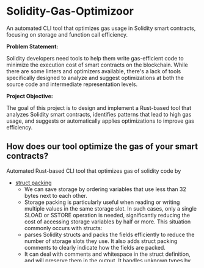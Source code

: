 # Solidity-Gas-Optimizoor
An automated CLI tool that optimizes gas usage in Solidity smart contracts, focusing on storage and function call efficiency. 

**Problem Statement:**

Solidity developers need tools to help them write gas-efficient code to minimize the execution cost of smart contracts on the blockchain. While there are some linters and optimizers available, there's a lack of tools specifically designed to analyze and suggest optimizations at both the source code and intermediate representation levels.

**Project Objective:**

The goal of this project is to design and implement a Rust-based tool that analyzes Solidity smart contracts, identifies patterns that lead to high gas usage, and suggests or automatically applies optimizations to improve gas efficiency.

## How does our tool optimize the gas of your smart contracts?
Automated Rust-based CLI tool that optimizes gas of solidity code by 
- [struct packing](https://github.com/beskay/gas-guide/blob/main/OPTIMIZATIONS.md#storage-packing)
	- We can save storage by ordering variables that use less than 32 bytes next to each other.
	- Storage packing is particularly useful when reading or writing multiple values in the same storage slot. In such cases, only a single SLOAD or SSTORE operation is needed, significantly reducing the cost of accessing storage variables by half or more. This situation commonly occurs with structs:
	- parses Solidity structs and packs the fields efficiently to reduce the number of storage slots they use. It also adds struct packing comments to clearly indicate how the fields are packed.
	- It can deal with comments and whitespace in the struct definition, and will preserve them in the output. It handles unknown types by assuming they cannot be packed, treating they as `bytes32`.
- [tight packing](https://fravoll.github.io/solidity-patterns/tight_variable_packing.html)
	- Save gas by using smaller data types (e.g. `bytes16`, `uint32`) when possible, as the EVM can then pack them together in one single 32 byte slot and therefore use less storage. Gas is then saved because the EVM can combine multiple reads or writes into one single operation. The underlying behavior is also referred to as “tight packing” and is unfortunately, until the time of writing, not automatically achieved by the optimizer.
- Fixed size variables are cheaper than dynamic size variables
	- As a general rule, use bytes for arbitrary-length raw byte data and string for arbitrary-length string (UTF-8) data. If you can limit the length to a certain number of bytes, always use one of the value types (bytes1 to bytes32) because they are much cheaper.
	- The same applies for arrays: If you know that you will have at most a certain number of elements, always use a fixed array instead of a dynamic one. The reason is that a fixed array does not need a length parameter in storage and thus saves one storage slot.
-[ Calldata instead of memory for external functions](https://github.com/beskay/gas-guide/blob/main/OPTIMIZATIONS.md#calldata-instead-of-memory-for-external-functions)
	- Calldata is cheaper than memory. If the input argument does not need to be modified, consider using calldata in external functions
- Function order matters
	- When calling a function, the EVM jumps through the list of function selectors until it finds a match. The function selectors are ordered in hexadecimal order and each jump costs 22 gas. If you have a lot of functions, you can save gas by ordering them in a way that the most commonly called functions are at the top.

## Delivables of the project

### Core Deliverables:

- A **Rust-based CLI tool** that can be run on various operating systems.
- **Source code analysis** and **optimization algorithms** that:
    - Apply tight variable packing and efficient data type usage.
    - **Struct packing optimization** feature that reorders struct fields to use storage slots efficiently.
    - **Function selector optimization** that reorders function definitions based on call frequency to save gas.
- **Automated code rewriting** capabilities that apply the suggested optimizations directly to the Solidity source code.
- **Documentation** on how to install, configure, and use the tool.
- **Test suite** that covers various Solidity contracts and ensures the reliability of the optimization process.
- **Benchmarking reports** that demonstrate the gas savings achieved by the tool on sample contracts.

### Reach Goals

- **Calldata optimization** that identifies and updates external function parameters to use `calldata` when beneficial.
- **Dry-run mode** that outputs potential optimizations without altering the original code, for manual review.
- **Smart contract metrics dashboard** that visualizes gas usage before and after optimizations.

  
## Domain Knowledge
### What are smart contracts? What is solidity?
Smart contracts are self-executing contracts with the terms of the agreement between buyer and seller being directly written into lines of code. These contracts are stored on a blockchain and automatically enforce the terms of the agreement. Solidity is the primary programming language used for developing smart contracts on the Ethereum blockchain. It is an object-oriented, high-level language designed to target the Ethereum Virtual Machine (EVM) and is influenced by C++, Python, and JavaScript.

Solidity is used to write programs that govern the behavior of accounts within the Ethereum state. It supports features such as inheritance, libraries, and complex user-defined types. Smart contracts, on the other hand, are programs that automate processes and govern the behavior of accounts within the Ethereum state. 

EVM Blockchain includes Ethereum, Polygon, Avalanche, Mantle ...
### What is gas and why is optimising gas necessary for blockchain?
Gas in the context of blockchain, particularly Ethereum, refers to the "fuel" that powers smart contract execution and transactions. It is a unit that measures the amount of computational effort required to perform operations on the blockchain network.

Gas is necessary for several reasons:

1. Preventing infinite computations: Gas ensures that computations on the blockchain are not infinite and can be completed within a reasonable amount of time. Without gas, malicious actors could create smart contracts or transactions that run forever, potentially causing the network to grind to a halt.

2. Mitigating spam and abuse: By requiring users to pay for gas, the blockchain network discourages spamming and abuse. Users need to spend a certain amount of cryptocurrency (Ether in the case of Ethereum) to execute actions on the network. This economic cost helps prevent malicious actors from overwhelming the network with frivolous or malicious transactions.

3. Resource allocation: Gas plays a role in resource allocation on the blockchain. Miners or validators prioritize transactions with higher gas fees because they earn those fees as a reward for including transactions in a block. This mechanism incentivizes users to set appropriate gas fees and helps allocate network resources efficiently.

Gas optimization is necessary for several reasons:

1. Cost reduction: Optimizing gas usage helps reduce the cost of executing smart contracts and transactions. Gas fees are paid in cryptocurrency, so minimizing gas consumption can make blockchain interactions more affordable for users.

2. Efficiency: Gas optimization improves the efficiency of blockchain networks. By reducing the amount of computational effort required for operations, transactions can be processed more quickly, and smart contracts can execute more efficiently.

3. Scalability: Gas optimization is crucial for scalability. By minimizing gas consumption, more transactions can be processed within a given block limit, leading to increased network throughput and improved scalability.

4. Enhanced user experience: Gas optimization can improve the user experience by reducing wait times and costs associated with executing transactions. It enables smoother and more cost-effective interactions with the blockchain.

To optimize gas usage, developers and users employ various techniques such as minimizing on-chain data, reducing complex computations, limiting external calls, using memory efficiently, applying looping carefully, implementing lazy evaluation, and optimizing data structures. These techniques help reduce gas consumption, improve efficiency, and make blockchain networks more scalable and cost-effective.

### Why Rust?
- Blazing Fast
- Strongly Typed
- Just for fun

## Resources

**Gas**

https://www.rareskills.io/post/gas-optimization
https://github.com/ROOTBABU/solidity-gas-optimization-handbook
https://github.com/beskay/gas-guide/blob/main/OPTIMIZATIONS.md#calldata-instead-of-memory-for-external-functions
https://github.com/0xisk/awesome-solidity-gas-optimization
https://github.com/0xisk/awesome-solidity-gas-optimization

**compilers**

https://medium.com/coinmonks/solidity-compiler-and-llvm-optimizations-3a148a6dbd91

**Solidity library generator for compact struct encoding on the stack **

https://github.com/d1ll0n/stack-packer

**Libraries for optimisations**

https://github.com/RensR/Spack
https://github.com/ShyftNetwork/shyft_tetrix
